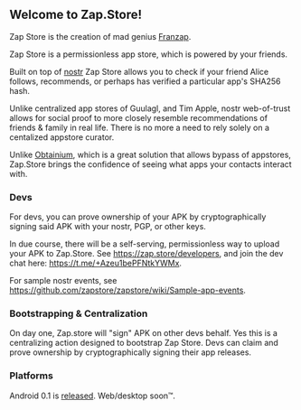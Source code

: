 ## Welcome to Zap.Store!

Zap Store is the creation of mad genius [Franzap](https://njump.me/npub1wf4pufsucer5va8g9p0rj5dnhvfeh6d8w0g6eayaep5dhps6rsgs43dgh9).

Zap Store is a permissionless app store, which is powered by your friends.

Built on top of [nostr](https://github.com/nostr-protocol/nostr) Zap Store allows you to check if your friend Alice follows, recommends, or perhaps has verified a particular app's SHA256 hash. 

Unlike centralized app stores of Guulagl, and Tim Apple, nostr web-of-trust allows for social proof to more closely resemble recommendations of friends & family in real life. There is no more a need to rely solely on a centalized appstore curator. 

Unlike [Obtainium](https://github.com/ImranR98/Obtainium), which is a great solution that allows bypass of appstores, Zap.Store brings the confidence of seeing what apps your contacts interact with. 

### Devs

For devs, you can prove ownership of your APK by cryptographically signing said APK with your nostr, PGP, or other keys. 

In due course, there will be a self-serving, permissionless way to upload your APK to Zap.Store. See https://zap.store/developers, and join the dev chat here: https://t.me/+Azeu1bePFNtkYWMx.

For sample nostr events, see https://github.com/zapstore/zapstore/wiki/Sample-app-events.

### Bootstrapping & Centralization

On day one, Zap.store will "sign" APK on other devs behalf. Yes this is a centralizing action designed to bootstrap Zap Store. Devs can claim and prove ownership by cryptographically signing their app releases.

### Platforms

Android 0.1 is [released](https://github.com/zapstore/zapstore/releases).
Web/desktop soon™️.
